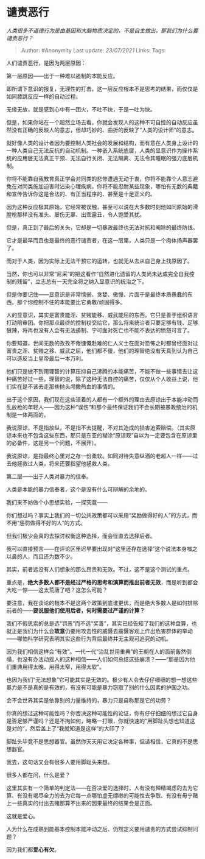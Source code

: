 # 谴责恶行
*人类很多不道德行为是由基因和大脑物质决定的，不是自主做出，那我们为什么要谴责恶行？*

> Author: #Anonymity
> Last update: *23/07/2021*
> Links:
> Tags:

人们谴责恶行，是因为两层原因：

第一层原因——出于一种难以遏制的本能反应。

即所谓下意识的报复，无理性的打击。这一层反应根本不是思考的结果，而仅仅是如同膝跳反应一样的自动过程。

无缘无故，就是感到心中有一团火，不吐不快，于是一吐为快。

但是，如果你站在一个超然立场去看，你就会发现人的这种不可自控的自动反应虽然没有正确的反映人的意志，但却巧妙的、曲折的反映了“人类的设计师”的意志。

就好像人类的设计者因为要控制人类社会的发展和结构，而有意在人类身上设计的一种人类自己无法反抗的自动机制。一种嵌入系统底层，人类的显意识作为操作系统的应用层无法真正干预、无法自行关闭、无法隔离、无法令其睡眠的强力底层机制。

你将不能靠自我教育真正学会对同类的悲惨遭遇无动于衷，你将不能靠个人意志避免在对同类施加迫害时沾染心理疾病，你将不能忍耐某些现象，哪怕有无数的典籍和宣传告诉你这是合法的、有正当程序的、甚至是十足正义的。

因为这种反应极其原始，它经常被误触，甚至可以说在大多数时刻他如同原始的滑膛枪那样没有准头、屡伤无辜、出乖露丑，令人饱受其扰。

但是，真正到了最后的关头，它却是一切暴政最终也无法对抗和阉除的最终防线。

它才是最早而且也是最终的恶行谴责者，在这一层里，人类只是一个肉体扬声器罢了。

而对于人类，因为实际上无法干预它的运转，也就无从去从自己身上找原因了。

当然，你也可以非常“尼采”的把这看作“自然进化遗留的人类尚未达成完全自我控制的残留”，立志总有一天完全将之纳入显意识的统治之下。

但是你要记住——显意识是非常懦弱、贪婪、傲慢、片面于是最终本质愚蠢的东西。那个你控制不住的本能要比它勇敢/顽固得多。

人的显意识，其实是富贵能淫、贫贱能移、威武能屈的东西。它只是善于组织语言打动陪审团。你把那点最终的控制权交给它，那么将来统治者只要足够有钱、足够狠辣，将再也没有人会有无法遏制、宁可面对死亡也不能不表达的愤怒可言了。

你要知道，世间无数的孜孜不倦慷慨赴难的仁人义士在面对恐怖之时都曾经面对过富贵之淫、贫贱之移、威武之屈，他们都不傻，他们的理智绝没有天真到认为自己可以造反当上皇帝最后一本万利。

他们只是做不到用理智的计算压抑自己沸腾的本能痛苦，不能不做一些事情去让这种痛苦好过一些。理智的说，除了这种无法自控的痛苦，仅仅从个人收益上说，他们实在是不该去走那些抛头颅撒热血的事情的。

出于这个原因，我们现在这些活着的人都有一个额外的理由去原谅出于本能冲动而乱放枪的年轻人——因为这种“误伤”和那个最终保证我们不会长期被暴政统治的机制是一体两面的。

我说原谅，不是指放纵，不是指不去提醒，不对其造成的损害追索赔偿。（其实原谅本来也不包含这些东西，那只是东亚的糊涂“原谅观”自以为一定要包含在原谅里的必备件，这是另一个问题，不展开）。

我说原谅，是指最终心里对之存一份柔软。如同对待失意纵酒的老超人一样——过去他拯救过人类，将来还要指望他拯救人类。

第二层——出于人类对暴力的信奉。

人类是本能的暴力信奉者，这个是没有什么可辩解的余地的。

我们来不妨做个小思想实验，一探究竟——

你们想过吗？事实上我们的一切公共政策都可以采用“奖励做得好的人”的方式，而不用“惩罚做得不好的人”的方式。

但我们极少会真的去探讨权衡这种选择，而会径直去选择后者。

我可以直接预言——在评论区里迟早要出现对“这里还存在选择”这个说法本身嗤之以鼻的人，而且还为数不少。

其实，前者远没有人们想象的那么昂贵和无效。不过，这不是这个测试的重点。

重点是，**绝大多数人都不是经过严格的思考和演算而推出前者无效**，而是听到都会大吃一惊——这太荒唐了吧？这怎么可能？

要注意，我在谈论的根本不是这两个政策到底谁更优，而是绝大多数人是如何排除前者的——**要说服他们使用后者，何时需要过严谨的计算？**

我们不假思索的总是选“罚恶”而不选“奖善”，其实已经告知了我们的这种盘算，也就正是我们为什么会**故意**仍要用攻击性的威慑去震慑客观上作出危害群体的举动——哪怕科学研究表明其实这些行为背后最终并无主观可追究的动机。

因为我们相信这样会“有效”。一代一代“治乱世用重典”的王朝在人的面前轰然倒塌，也没有办法动摇人的这种相信——人们如何总结这些崩溃？——“那是因为他们重典用得太晚，用得太窄，用得太软”。

也因为我们“无法想象”它可能其实是无效的。极少有人会去仔仔细细的想一想这些暴力是不是真的是有效的，有没有可能是暴力窃取了别的什么因素的护国之功。

会不会世界其实是依靠别的力量维持的，暴力只是自称那是它的功劳？

你真的想过这种可能性吗？你否决这种可能性的论证，你有仔仔细细的想过它自身是否足够严谨吗？还是不拘如何，略略一打眼，你就快速的“用脚趾头想也知道这是对的”，然后盖上了“我就知道是这样”的大印了？

脚趾头毕竟不是思想器官。虽然你天天用它决定各种事，但请相信，它真的不是思想器官。

我去，这句话又会有很多人要用脚趾头来想。

很多人都在问，什么是爱？

这里其实有一个简单的判定法——在否决爱的选择时，人有没有殚精竭虑的去为它算、有没有竭尽全力的去为它每一点哪怕虚无缥缈的可能性去争取、有没有毋宁赌上一些真实的付出去赌那算不出来的因果最终的结果会是正面。

这就是爱心。

人为什么在成熟到能基本控制本能冲动之后、仍然定义要用谴责的方式尝试抑制问题？

因为我们都**爱心有欠**。

